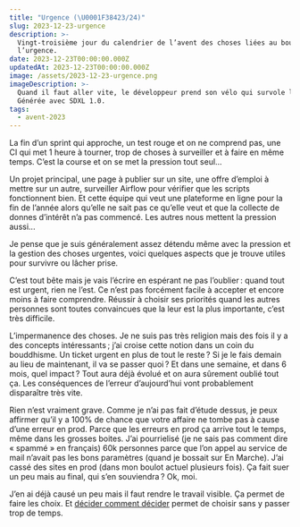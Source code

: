 ```yaml
---
title: "Urgence (\U0001F38423/24)"
slug: 2023-12-23-urgence
description: >-
  Vingt-troisième jour du calendrier de l’avent des choses liées au boulot :
  l’urgence.
date: 2023-12-23T00:00:00.000Z
updatedAt: 2023-12-23T00:00:00.000Z
image: /assets/2023-12-23-urgence.png
imageDescription: >-
  Quand il faut aller vite, le développeur prend son vélo qui survole la route.
  Générée avec SDXL 1.0.
tags:
  - avent-2023
---
```


La fin d’un sprint qui approche, un test rouge et on ne comprend pas, une CI qui met 1 heure à tourner, trop de choses à surveiller et à faire en même temps. C’est la course et on se met la pression tout seul...

Un projet principal, une page à publier sur un site, une offre d’emploi à mettre sur un autre, surveiller Airflow pour vérifier que les scripts fonctionnent bien. Et cette équipe qui veut une plateforme en ligne pour la fin de l’année alors qu’elle ne sait pas ce qu’elle veut et que la collecte de donnes d’intérêt n’a pas commencé. Les autres nous mettent la pression aussi...

Je pense que je suis généralement assez détendu même avec la pression et la gestion des choses urgentes, voici quelques aspects que je trouve utiles pour survivre ou lâcher prise.

C’est tout bête mais je vais l’écrire en espérant ne pas l’oublier : quand tout est urgent, rien ne l’est. Ce n’est pas forcément facile à accepter et encore moins à faire comprendre. Réussir à choisir ses priorités quand les autres personnes sont toutes convaincues que la leur est la plus importante, c’est très difficile.

L’impermanence des choses. Je ne suis pas très religion mais des fois il y a des concepts intéressants ; j’ai croise cette notion dans un coin du bouddhisme. Un ticket urgent en plus de tout le reste ? Si je le fais demain au lieu de maintenant, il va se passer quoi ? Et dans une semaine, et dans 6 mois, quel impact ? Tout aura déjà évolué et on aura sûrement oublié tout ça. Les conséquences de l’erreur d’aujourd’hui vont probablement disparaître très vite.

Rien n’est vraiment grave. Comme je n’ai pas fait d’étude dessus, je peux affirmer qu’il y a 100% de chance que votre affaire ne tombe pas à cause d’une erreur en prod. Parce que les erreurs en prod ça arrive tout le temps, même dans les grosses boites. J’ai pourrielisé (je ne sais pas comment dire « spammé » en français) 60k personnes parce que l’on appel au service de mail n’avait pas les bons paramètres (quand je bossait sur En Marche). J’ai cassé des sites en prod (dans mon boulot actuel plusieurs fois). Ça fait suer un peu mais au final, qui s’en souviendra ? Ok, moi.

J’en ai déjà causé un peu mais il faut rendre le travail visible. Ça permet de faire les choix. Et [décider comment décider](https://jacobian.org/2023/dec/5/how-to-decide/) permet de choisir sans y passer trop de temps.
